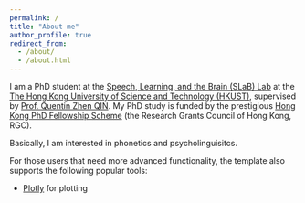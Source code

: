 ```yaml
---
permalink: /
title: "About me"
author_profile: true
redirect_from: 
  - /about/
  - /about.html
---
```



I am a PhD student at the [Speech, Learning, and the Brain (SLaB) Lab](https://slab-lab.github.io) at the [The Hong Kong University of Science and Technology (HKUST)](https://hkust.edu.hk/), supervised by [Prof. Quentin Zhen QIN](https://huma.hkust.edu.hk/people/quentin-z-qin). My PhD study is funded by the prestigious [Hong Kong PhD Fellowship Scheme](https://cerg1.ugc.edu.hk/hkpfs/index.html) (the Research Grants Council of Hong Kong, RGC).

Basically, I am interested in phonetics and psycholinguisitcs.

For those users that need more advanced functionality, the template also supports the following popular tools:
- [Plotly](https://plotly.com/javascript/) for plotting
